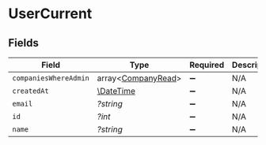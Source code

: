 # UserCurrent


## Fields

| Field                                                         | Type                                                          | Required                                                      | Description                                                   | Example                                                       |
| ------------------------------------------------------------- | ------------------------------------------------------------- | ------------------------------------------------------------- | ------------------------------------------------------------- | ------------------------------------------------------------- |
| `companiesWhereAdmin`                                         | array<[CompanyRead](../../models/shared/CompanyRead.md)>      | :heavy_minus_sign:                                            | N/A                                                           |                                                               |
| `createdAt`                                                   | [\DateTime](https://www.php.net/manual/en/class.datetime.php) | :heavy_minus_sign:                                            | N/A                                                           |                                                               |
| `email`                                                       | *?string*                                                     | :heavy_minus_sign:                                            | N/A                                                           | john@example.org                                              |
| `id`                                                          | *?int*                                                        | :heavy_minus_sign:                                            | N/A                                                           | 1                                                             |
| `name`                                                        | *?string*                                                     | :heavy_minus_sign:                                            | N/A                                                           | John Doe                                                      |